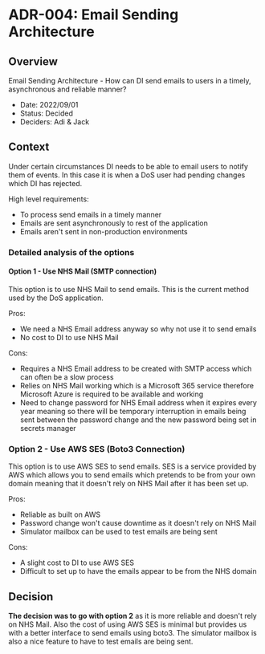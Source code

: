 # ADR-004: Email Sending Architecture

## Overview

Email Sending Architecture - How can DI send emails to users in a timely, asynchronous and reliable manner?

* Date: 2022/09/01
* Status: Decided
* Deciders: Adi & Jack

## Context

Under certain circumstances DI needs to be able to email users to notify them of events. In this case it is when a DoS user had pending changes which DI has rejected.

High level requirements:

* To process send emails in a timely manner
* Emails are sent asynchronously to rest of the application
* Emails aren't sent in non-production environments

### Detailed analysis of the options

#### Option 1 - Use NHS Mail (SMTP connection)

This option is to use NHS Mail to send emails. This is the current method used by the DoS application.

Pros:

* We need a NHS Email address anyway so why not use it to send emails
* No cost to DI to use NHS Mail

Cons:

* Requires a NHS Email address to be created with SMTP access which can often be a slow process
* Relies on NHS Mail working which is a Microsoft 365 service therefore Microsoft Azure is required to be available and working
* Need to change password for NHS Email address when it expires every year meaning so there will be temporary interruption in emails being sent between the password change and the new password being set in secrets manager

### Option 2  - Use AWS SES (Boto3 Connection)

This option is to use AWS SES to send emails. SES is a service provided by AWS which allows you to send emails which pretends to be from your own domain meaning that it doesn't rely on NHS Mail after it has been set up.

Pros:

* Reliable as built on AWS
* Password change won't cause downtime as it doesn't rely on NHS Mail
* Simulator mailbox can be used to test emails are being sent

Cons:

* A slight cost to DI to use AWS SES
* Difficult to set up to have the emails appear to be from the NHS domain

## Decision

**The decision was to go with option 2** as it is more reliable and doesn't rely on NHS Mail. Also the cost of using AWS SES is minimal but provides us with a better interface to send emails using boto3. The simulator mailbox is also a nice feature to have to test emails are being sent.
